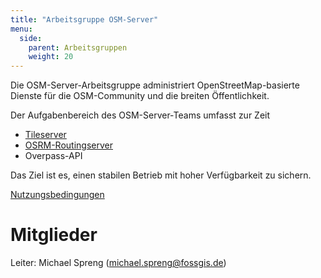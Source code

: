 ```yaml
---
title: "Arbeitsgruppe OSM-Server"
menu:
  side:
    parent: Arbeitsgruppen
    weight: 20
---
```


Die OSM-Server-Arbeitsgruppe administriert OpenStreetMap-basierte Dienste für
die OSM-Community und die breiten Öffentlichkeit.

Der Aufgabenbereich des OSM-Server-Teams umfasst zur Zeit

* [Tileserver](https://tile.openstreetmap.de/)
* [OSRM-Routingserver](https://routing.openstreetmap.de/)
* Overpass-API

Das Ziel ist es, einen stabilen Betrieb mit hoher Verfügbarkeit zu sichern.

[Nutzungsbedingungen](./nutzungsbedingungen)

# Mitglieder

Leiter: Michael Spreng (<michael.spreng@fossgis.de>)

